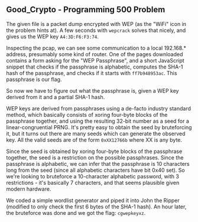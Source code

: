 ## Good_Crypto - Programming 500 Problem

The given file is a packet dump encrypted with WEP (as the "WiFi" icon in the problem hints at). A few seconds with `wepcrack` solves that nicely, and gives us the WEP key `A4:3D:F6:F3:74`.

Inspecting the pcap, we can see some communication to a local 192.168.* address, presumably some kind of router. One of the pages downloaded contains a form asking for the "WEP Passphrase", and a short JavaScript snippet that checks if the passphrase is alphabetic, computes the SHA-1 hash of the passphrase, and checks if it starts with `ff7b948953ac`. This passphrase is our flag.

So now we have to figure out what the passphrase is, given a WEP key derived from it and a partial SHA-1 hash.

WEP keys are derived from passphrases using a de-facto industry standard method, which basically consists of xoring four-byte blocks of the passphrase together, and using the resulting 32-bit number as a seed for a linear-congruential PRNG. It's pretty easy to obtain the seed by bruteforcing it, but it turns out there are many seeds which can generate the observed key. All the valid seeds are of the form `0xXX12766b` where XX is any byte.

Since the seed is obtained by xoring four-byte blocks of the passphrase together, the seed is a restriction on the possible passphrases. Since the passphrase is alphabetic, we can infer that the passphrase is 10 characters long from the seed (since all alphabetic characters have bit 0x40 set). So we're looking to bruteforce a 10-character alphabetic password, with 3 restrictions - it's basically 7 characters, and that seems plausible given modern hardware.

We coded a simple wordlist generator and piped it into John the Ripper (modified to only check the first 6 bytes of the SHA-1 hash). An hour later, the bruteforce was done and we got the flag: `cgwepkeyxz`.